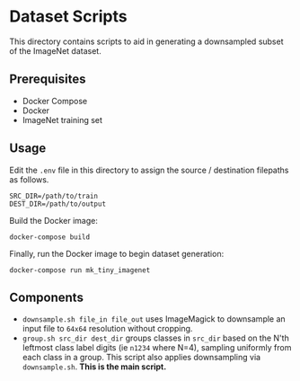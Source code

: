 # Dataset Scripts

This directory contains scripts to aid in generating a downsampled
subset of the ImageNet dataset.

## Prerequisites

* Docker Compose
* Docker
* ImageNet training set

## Usage

Edit the `.env` file in this directory to assign the source /
destination filepaths as follows.

```shell
SRC_DIR=/path/to/train
DEST_DIR=/path/to/output
```

Build the Docker image:

```shell
docker-compose build
```

Finally, run the Docker image to begin dataset generation:

```shell
docker-compose run mk_tiny_imagenet
```


## Components

* `downsample.sh file_in file_out` uses ImageMagick to downsample an
	input file to `64x64` resolution without cropping.
* `group.sh src_dir dest_dir` groups classes in `src_dir` based on the N'th
	leftmost class label digits (ie `n1234` where N=4), sampling
	uniformly from each class in a group. This script also applies
	downsampling via `downsample.sh`. **This is the main script.**
